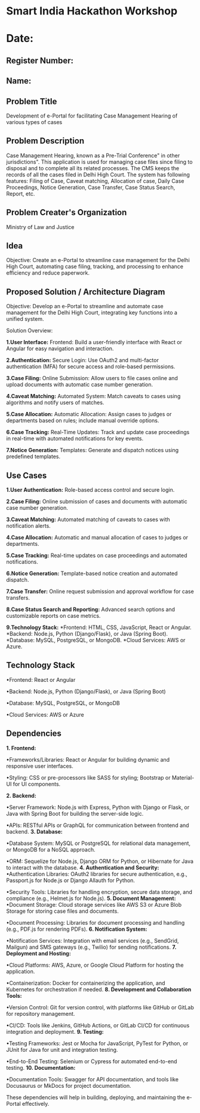 # Smart India Hackathon Workshop
# Date:
## Register Number:
## Name:
## Problem Title
Development of e-Portal for facilitating Case Management Hearing of various types of cases
## Problem Description
Case Management Hearing, known as a Pre-Trial Conference" in other jurisdictions". This application is used for managing case files since filing to disposal and to complete all its related processes. The CMS keeps the records of all the cases filed in Delhi High Court. The system has following features: Filing of Case, Caveat matching, Allocation of case, Daily Case Proceedings, Notice Generation, Case Transfer, Case Status Search, Report, etc.
## Problem Creater's Organization
Ministry of Law and Justice

## Idea

Objective:
Create an e-Portal to streamline case management for the Delhi High Court, automating case filing, tracking, and processing to enhance efficiency and reduce paperwork.

## Proposed Solution / Architecture Diagram

Objective:
Develop an e-Portal to streamline and automate case management for the Delhi High Court, integrating key functions into a unified system.

Solution Overview:

**1.User Interface:**
Frontend: Build a user-friendly interface with React or Angular for easy navigation and interaction.

**2.Authentication:**
Secure Login: Use OAuth2 and multi-factor authentication (MFA) for secure access and role-based permissions.

**3.Case Filing:**
Online Submission: Allow users to file cases online and upload documents with automatic case number generation.

**4.Caveat Matching:**
Automated System: Match caveats to cases using algorithms and notify users of matches.

**5.Case Allocation:**
Automatic Allocation: Assign cases to judges or departments based on rules; include manual override options.

**6.Case Tracking:**
Real-Time Updates: Track and update case proceedings in real-time with automated notifications for key events.

**7.Notice Generation:**
Templates: Generate and dispatch notices using predefined templates.


## Use Cases
**1.User Authentication:**
Role-based access control and secure login.

**2.Case Filing:**
Online submission of cases and documents with automatic case number generation.

**3.Caveat Matching:**
Automated matching of caveats to cases with notification alerts.

**4.Case Allocation:**
Automatic and manual allocation of cases to judges or departments.

**5.Case Tracking:**
Real-time updates on case proceedings and automated notifications.

**6.Notice Generation:**
Template-based notice creation and automated dispatch.

**7.Case Transfer:**
Online request submission and approval workflow for case transfers.

**8.Case Status Search and Reporting:**
Advanced search options and customizable reports on case metrics.

**9.Technology Stack:**
*Frontend: HTML, CSS, JavaScript, React or Angular.
*Backend: Node.js, Python (Django/Flask), or Java (Spring Boot).
*Database: MySQL, PostgreSQL, or MongoDB.
*Cloud Services: AWS or Azure.



## Technology Stack

•Frontend: React or Angular

•Backend: Node.js, Python (Django/Flask), or Java (Spring Boot)

•Database: MySQL, PostgreSQL, or MongoDB

•Cloud Services: AWS or Azure


## Dependencies

**1. Frontend:**

•Frameworks/Libraries: React or Angular for building dynamic and responsive user interfaces.

•Styling: CSS or pre-processors like SASS for styling; Bootstrap or Material-UI for UI components.

**2. Backend:**

•Server Framework: Node.js with Express, Python with Django or Flask, or Java with Spring Boot for building the server-side logic.

•APIs: RESTful APIs or GraphQL for communication between frontend and backend.
**3. Database:**

•Database System: MySQL or PostgreSQL for relational data management, or MongoDB for a NoSQL approach.

•ORM: Sequelize for Node.js, Django ORM for Python, or Hibernate for Java to interact with the database.
**4. Authentication and Security:**
•Authentication Libraries: OAuth2 libraries for secure authentication, e.g., Passport.js for Node.js or Django Allauth for Python.

•Security Tools: Libraries for handling encryption, secure data storage, and compliance (e.g., Helmet.js for Node.js).
**5. Document Management:**
•Document Storage: Cloud storage services like AWS S3 or Azure Blob Storage for storing case files and documents.

•Document Processing: Libraries for document processing and handling (e.g., PDF.js for rendering PDFs).
**6. Notification System:**

•Notification Services: Integration with email services (e.g., SendGrid, Mailgun) and SMS gateways (e.g., Twilio) for sending notifications.
**7. Deployment and Hosting:**

•Cloud Platforms: AWS, Azure, or Google Cloud Platform for hosting the application.

•Containerization: Docker for containerizing the application, and Kubernetes for orchestration if needed.
**8. Development and Collaboration Tools:**

•Version Control: Git for version control, with platforms like GitHub or GitLab for repository management.

•CI/CD: Tools like Jenkins, GitHub Actions, or GitLab CI/CD for continuous integration and deployment.
**9. Testing:**

•Testing Frameworks: Jest or Mocha for JavaScript, PyTest for Python, or JUnit for Java for unit and integration testing.

•End-to-End Testing: Selenium or Cypress for automated end-to-end testing.
**10. Documentation:**

•Documentation Tools: Swagger for API documentation, and tools like Docusaurus or MkDocs for project documentation.


These dependencies will help in building, deploying, and maintaining the e-Portal effectively.

